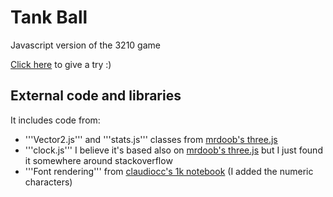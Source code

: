Tank Ball
=========

Javascript version of the 3210 game

[Click here](http://kile.stravaganza.org/lab/js/tankball) to give a try :)

External code and libraries
----------------------
It includes code from:
* '''Vector2.js''' and '''stats.js''' classes from [mrdoob's three.js](https://github.com/mrdoob/three.js)
* '''clock.js''' I believe it's based also on [mrdoob's three.js](https://github.com/mrdoob/three.js) but I just found it somewhere around stackoverflow
* '''Font rendering''' from [claudiocc's 1k notebook](http://www.claudiocc.com/the-1k-notebook-part-i/) (I added the numeric characters)
